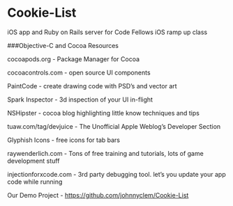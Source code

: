 Cookie-List
===========

iOS app and Ruby on Rails server for Code Fellows iOS ramp up class


###Objective-C and Cocoa Resources

cocoapods.org - Package Manager for Cocoa

cocoacontrols.com - open source UI components

PaintCode - create drawing code with PSD’s and vector art

Spark Inspector - 3d inspection of your UI in-flight

NSHipster - cocoa blog highlighting little know techniques and tips

tuaw.com/tag/devjuice - The Unofficial Apple Weblog’s Developer Section

Glyphish Icons - free icons for tab bars

raywenderlich.com - Tons of free training and tutorials, lots of game development stuff

injectionforxcode.com - 3rd party debugging tool. let’s you update your app code while running

Our Demo Project - https://github.com/johnnyclem/Cookie-List
